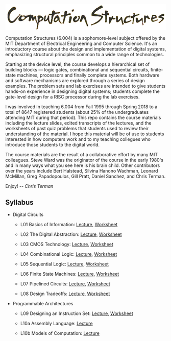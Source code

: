 <p align="center"><img src="https://github.com/computation-structures/course/blob/main/title.png?raw=true"/></p>

Computation Structures (6.004) is a sophomore-level subject offered by
the MIT Department of Electrical Engineering and Computer Science.
It's an introductory course about the design and implementation of
digital systems, emphasizing structural principles common to a wide
range of technologies.

Starting at the device level, the course develops a hierarchical set
of building blocks — logic gates, combinational and sequential
circuits, finite-state machines, processors and finally complete
systems. Both hardware and software mechanisms are explored through a
series of design examples. The problem sets and lab exercises are
intended to give students hands-on experience in designing digital
systems; students complete the gate-level design for a RISC processor
during the lab exercises.

I was involved in teaching 6.004 from Fall 1995 through Spring 2018 to
a total of 8647 registered students (about 25% of the undergraduates
attending MIT during that period).  This repo contains the course
materials including the lecture slides, edited transcripts of
the lectures, and the worksheets of past quiz problems that students
used to review their understanding of the material.  I hope this
material will be of use to students interested in how computers work
and to my teaching collegues who introduce those students to the
digital world.

The course materials are the result of a collaborative effort by many
MIT colleagues.  Steve Ward was the originator of the course in the
early 1980's and in many ways what you see here is his brain child.
Other contributors over the years include Bert Halstead, Silvina
Hanono Wachman, Leonard McMillan, Greg Papadopoulos, Gill Pratt,
Daniel Sanchez, and Chris Terman.

Enjoy! -- *Chris Terman*

## Syllabus

* Digital Circuits

  * L01 Basics of Information: <a href="L01_Basics_of_Information.md">Lecture</a>, <a href="L01_worksheet.pdf">Worksheet</a>

  * L02 The Digital Abstraction: <a href="https://github.com/computation-structures/course/blob/main/L02_The_Digital_Abstraction.md">Lecture</a>, <a href="https://github.com/computation-structures/course/blob/main/L02_worksheet.pdf">Worksheet</a>

  * L03 CMOS Technology: <a href="https://github.com/computation-structures/course/blob/main/L03_CMOS_Technology.md">Lecture</a>, <a href="https://github.com/computation-structures/course/blob/main/L03_worksheet.pdf">Worksheet</a>

  * L04 Combinational Logic: <a href="https://github.com/computation-structures/course/blob/main/L04_Combinational_Logic.md">Lecture</a>, <a href="https://github.com/computation-structures/course/blob/main/L04_worksheet.pdf">Worksheet</a>

  * L05 Sequential Logic: <a href="https://github.com/computation-structures/course/blob/main/L05_Sequential_Logic.md">Lecture</a>, <a href="https://github.com/computation-structures/course/blob/main/L05_worksheet.pdf">Worksheet</a>

  * L06 Finite State Machines: <a href="https://github.com/computation-structures/course/blob/main/L06_Finite_State_Machines.md">Lecture</a>, <a href="https://github.com/computation-structures/course/blob/main/L06_worksheet.pdf">Worksheet</a>

  * L07 Pipelined Circuits: <a href="https://github.com/computation-structures/course/blob/main/L07_Pipelined_Circuits.md">Lecture</a>, <a href="https://github.com/computation-structures/course/blob/main/L07_worksheet.pdf">Worksheet</a>

  * L08 Design Tradeoffs: <a href="https://github.com/computation-structures/course/blob/main/L08_Design_Tradeoffs.md">Lecture</a>, <a href="https://github.com/computation-structures/course/blob/main/L08_worksheet.pdf">Worksheet</a>

* Programmable Architectures

  * L09 Designing an Instruction Set: <a href="https://github.com/computation-structures/course/blob/main/L09_Designing_an_Instruction_Set.md">Lecture</a>, <a href="https://github.com/computation-structures/course/blob/main/L09_worksheet.pdf">Worksheet</a>

  * L10a Assembly Language: <a href="https://github.com/computation-structures/course/blob/main/L10a_Assembly_Language.md">Lecture</a>

  * L10b Models of Computation: <a href="https://github.com/computation-structures/course/blob/main/L10b_Models_of_Computation.md">Lecture</a>

